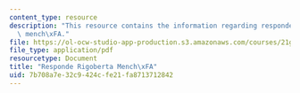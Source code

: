 ```yaml
---
content_type: resource
description: "This resource contains the information regarding responde rigoberta\
  \ mench\xFA."
file: https://ol-ocw-studio-app-production.s3.amazonaws.com/courses/21g-702-spanish-ii-spring-2004/7b708a7e32c9424cfe21fa8713712842_MIT21G_702S04_rigo.pdf
file_type: application/pdf
resourcetype: Document
title: "Responde Rigoberta Mench\xFA"
uid: 7b708a7e-32c9-424c-fe21-fa8713712842
---
```

